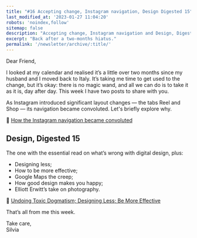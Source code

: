 ```yaml
---
title: "#16 Accepting change, Instagram navigation, Design Digested 15"
last_modified_at: '2023-01-27 11:04:20'
robots: 'noindex,follow'
sitemap: false
description: "Accepting change, Instagram navigation and Design, Digested 15."
excerpt: "Back after a two-months hiatus."
permalink: '/newsletter/archive/:title/'
---
```

Dear Friend,

I looked at my calendar and realised it’s a little over two months since my husband and I moved back to Italy. It’s taking me time to get used to the change, but it’s okay: there is no magic wand, and all we can do is to take it as it is, day after day. This week I have two posts to share with you.

As Instagram introduced significant layout changes — the tabs Reel and Shop — its navigation became convoluted. Let's briefly explore why.

<p class="detached">🔗 <a href="{{ site.url }}/ux/how-the-instagram-navigation-became-convoluted/">How the Instagram navigation became convoluted</a></p>

<h2>Design, Digested 15</h2>

The one with the essential read on what’s wrong with digital design, plus:

<ul class="smd-ul">
<li>Designing less;</li>
<li>How to be more effective;</li>
<li>Google Maps the creep;</li>
<li>How good design makes you happy;</li>
<li>Elliott Erwitt’s take on photography.</li>
</ul>

<p class="detached">🔗 <a href="{{ site.url }}/design-digested/undoing-toxic-dogmatism/">Undoing Toxic Dogmatism; Designing Less; Be More
Effective</a></p>

<p class="detached">That’s all from me this week.</p>

<p class="detached">Take care,<br>
Silvia</p>